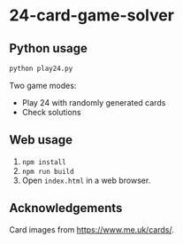 # 24-card-game-solver

## Python usage

```python
python play24.py
```

Two game modes:
- Play 24 with randomly generated cards 
- Check solutions

## Web usage

1. `npm install`
1. `npm run build`
2. Open `index.html` in a web browser.

## Acknowledgements

Card images from https://www.me.uk/cards/.
